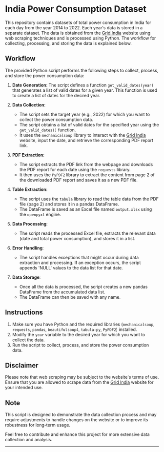 # India Power Consumption Dataset

This repository contains datasets of total power consumption in India for each day from the year 2014 to 2022. Each year's data is stored in a separate dataset. The data is obtained from the [Grid India](https://report.grid-india.in/) website using web scraping techniques and is processed using Python. The workflow for collecting, processing, and storing the data is explained below.

## Workflow

The provided Python script performs the following steps to collect, process, and store the power consumption data:

1. **Date Generation**: The script defines a function `get_valid_dates(year)` that generates a list of valid dates for a given year. This function is used to create a list of dates for the desired year.

2. **Data Collection**:
   - The script sets the target year (e.g., 2022) for which you want to collect the power consumption data.
   - The script obtains a list of valid dates for the specified year using the `get_valid_dates()` function.
   - It uses the `mechanicalsoup` library to interact with the [Grid India](https://report.grid-india.in/) website, input the date, and retrieve the corresponding PDF report link.

3. **PDF Extraction**:
   - The script extracts the PDF link from the webpage and downloads the PDF report for each date using the `requests` library.
   - It then uses the `PyPDF2` library to extract the content from page 2 of the downloaded PDF report and saves it as a new PDF file.

4. **Table Extraction**:
   - The script uses the `tabula` library to read the table data from the PDF file (page 2) and stores it in a pandas DataFrame.
   - The DataFrame is saved as an Excel file named `output.xlsx` using the `openpyxl` engine.

5. **Data Processing**:
   - The script reads the processed Excel file, extracts the relevant data (date and total power consumption), and stores it in a list.

6. **Error Handling**:
   - The script handles exceptions that might occur during data extraction and processing. If an exception occurs, the script appends 'NULL' values to the data list for that date.

7. **Data Storage**:
   - Once all the data is processed, the script creates a new pandas DataFrame from the accumulated data list.
   - The DataFrame can then be saved with any name.

## Instructions

1. Make sure you have Python and the required libraries (`mechanicalsoup`, `requests`, `pandas`, `beautifulsoup4`, `tabula-py`, `PyPDF2`) installed.
2. Modify the `year` variable to the desired year for which you want to collect the data.
3. Run the script to collect, process, and store the power consumption data.

## Disclaimer

Please note that web scraping may be subject to the website's terms of use. Ensure that you are allowed to scrape data from the [Grid India](https://report.grid-india.in/) website for your intended use.

## Note

This script is designed to demonstrate the data collection process and may require adjustments to handle changes on the website or to improve its robustness for long-term usage.

Feel free to contribute and enhance this project for more extensive data collection and analysis.

---

